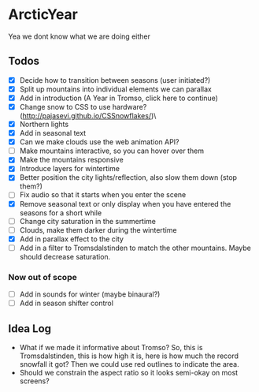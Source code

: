 # ArcticYear


Yea we dont know what we are doing either


## Todos
- [x] Decide how to transition between seasons (user initiated?)
- [x] Split up mountains into individual elements we can parallax
- [x] Add in introduction (A Year in Tromso, click here to continue)
- [x] Change snow to CSS to use hardware? (http://pajasevi.github.io/CSSnowflakes/)\
- [x] Northern lights
- [x] Add in seasonal text
- [x] Can we make clouds use the web animation API?
- [ ] Make mountains interactive, so you can hover over them
- [x] Make the mountains responsive
- [x] Introduce layers for wintertime
- [x] Better position the city lights/reflection, also slow them down (stop them?)
- [ ] Fix audio so that it starts when you enter the scene
- [x] Remove seasonal text or only display when you have entered the seasons for a short while
- [ ] Change city saturation in the summertime
- [ ] Clouds, make them darker during the wintertime
- [x] Add in parallax effect to the city
- [ ] Add in a filter to Tromsdalstinden to match the other mountains. Maybe should decrease saturation. 

### Now out of scope
- [ ] Add in sounds for winter (maybe binaural?)
- [ ] Add in season shifter control

## Idea Log
- What if we made it informative about Tromso? So, this is Tromsdalstinden, this is how high it is, here is how much the record snowfall it got? Then we could use red outlines to indicate the area.
- Should we constrain the aspect ratio so it looks semi-okay on most screens?
